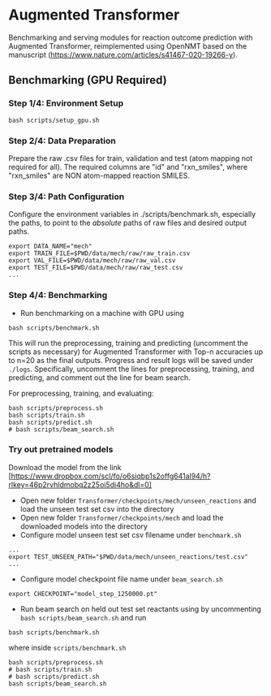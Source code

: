# Augmented Transformer

Benchmarking and serving modules for reaction outcome prediction with Augmented Transformer, reimplemented using OpenNMT based on the manuscript (https://www.nature.com/articles/s41467-020-19266-y).

## Benchmarking (GPU Required)

### Step 1/4: Environment Setup
```
bash scripts/setup_gpu.sh
```

### Step 2/4: Data Preparation

Prepare the raw .csv files for train, validation and test (atom mapping not required for all). The required columns are "id" and "rxn_smiles", where "rxn_smiles" are NON atom-mapped reaction SMILES.

### Step 3/4: Path Configuration

Configure the environment variables in ./scripts/benchmark.sh, especially the paths, to point to the *absolute* paths of raw files and desired output paths.
```
export DATA_NAME="mech"
export TRAIN_FILE=$PWD/data/mech/raw/raw_train.csv
export VAL_FILE=$PWD/data/mech/raw/raw_val.csv
export TEST_FILE=$PWD/data/mech/raw/raw_test.csv
...
```

### Step 4/4: Benchmarking

- Run benchmarking on a machine with GPU using
```
bash scripts/benchmark.sh
```
This will run the preprocessing, training and predicting (uncomment the scripts as necessary) for Augmented Transformer with Top-n accuracies up to n=20 as the final outputs. Progress and result logs will be saved under `./logs`.
Specifically, uncomment the lines for preprocessing, training, and predicting, and comment out the line for beam search.

For preprocessing, training, and evaluating:
```
bash scripts/preprocess.sh
bash scripts/train.sh
bash scripts/predict.sh
# bash scripts/beam_search.sh
```


### Try out pretrained models
Download the model from the link [https://www.dropbox.com/scl/fo/o6siqbp1s2offg641al94/h?rlkey=46p2rvhldmobq2z25oi5di4ho&dl=0]
- Open new folder `Transformer/checkpoints/mech/unseen_reactions` and load the unseen test set csv into the directory
- Open new folder `Transformer/checkpoints/mech` and load the downloaded models into the directory
- Configure model unseen test set csv filename under `benchmark.sh`
```
...
export TEST_UNSEEN_PATH="$PWD/data/mech/unseen_reactions/test.csv"
...
```
- Configure model checkpoint file name under `beam_search.sh`
```
export CHECKPOINT="model_step_1250000.pt"
```

- Run beam search on held out test set reactants using by uncommenting `bash scripts/beam_search.sh` and run
```
bash scripts/benchmark.sh
```
where inside `scripts/benchmark.sh`
```
bash scripts/preprocess.sh
# bash scripts/train.sh
# bash scripts/predict.sh
bash scripts/beam_search.sh
```
